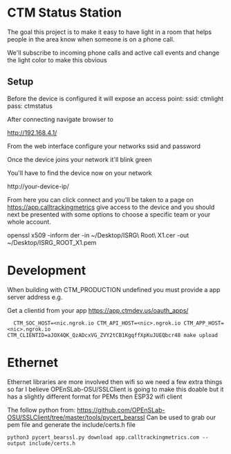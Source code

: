 # CTM Status Station

The goal this project is to make it easy to have light in a room that helps people in the area know when someone is on a phone call.

We'll subscribe to incoming phone calls and active call events and change the light color to make this obvious


## Setup

Before the device is configured it will expose an access point: 
  ssid: ctmlight
  pass: ctmstatus

After connecting navigate browser to

http://192.168.4.1/

From the web interface configure your networks ssid and password

Once the device joins your network it'll blink green

You'll have to find the device now on your network

http://your-device-ip/

From here you can click connect and you'll be taken to a page on https://app.calltrackingmetrics give access to the device and you should 
next be presented with some options to choose a specific team or your whole account.


openssl x509 -inform der -in ~/Desktop/ISRG\ Root\ X1.cer -out ~/Desktop/ISRG_ROOT_X1.pem


# Development 

When building with CTM_PRODUCTION undefined you must provide a app server address e.g.

Get a clientid from your app https://app.ctmdev.us/oauth_apps/

```
  CTM_SOC_HOST=<nic.ngrok.io CTM_API_HOST=<nic>.ngrok.io CTM_APP_HOST=<nic>.ngrok.io CTM_CLIENTID=aJOX4QK_QzADcxVG_ZVY2tCB1KgqffXpKuJUEQbcr48 make upload
```

# Ethernet
Ethernet libraries are more involved then wifi so we need a few extra things so far I believe   OPEnSLab-OSU/SSLClient is going to make this doable but it has a slightly
different format for PEMs then ESP32 wifi client

The follow python from: https://github.com/OPEnSLab-OSU/SSLClient/tree/master/tools/pycert_bearssl
Can be used to grab our pem file and generate the include/certs.h file
```
python3 pycert_bearssl.py download app.calltrackingmetrics.com --output include/certs.h
```
